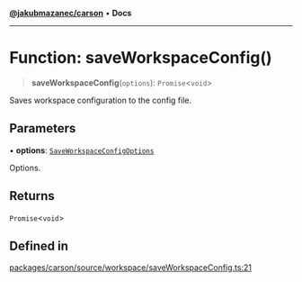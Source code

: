 [**@jakubmazanec/carson**](../README.md) • **Docs**

---

# Function: saveWorkspaceConfig()

> **saveWorkspaceConfig**(`options`): `Promise`\<`void`\>

Saves workspace configuration to the config file.

## Parameters

• **options**: [`SaveWorkspaceConfigOptions`](../type-aliases/SaveWorkspaceConfigOptions.md)

Options.

## Returns

`Promise`\<`void`\>

## Defined in

[packages/carson/source/workspace/saveWorkspaceConfig.ts:21](https://github.com/jakubmazanec/tools/blob/2afd81e4680434017b6f838733fd5ccd928cec42/packages/carson/source/workspace/saveWorkspaceConfig.ts#L21)
